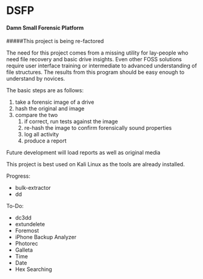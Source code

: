 # DSFP
#### Damn Small Forensic Platform
#####This project is being re-factored

The need for this project comes from a missing utility for lay-people who need file recovery and basic drive insights. Even other FOSS solutions require user interface training or intermediate to advanced understanding of file structures. The results from this program should be easy enough to understand by novices.


The basic steps are as follows:
1. take a forensic image of a drive
1. hash the original and image
1. compare the two
    1. if correct, run tests against the image
    1. re-hash the image to confirm forensically sound properties
    1. log all activity
    1. produce a report

Future development will load reports as well as original media

This project is best used on Kali Linux as the tools are already installed.

Progress:
- bulk-extractor
- dd

To-Do:
- dc3dd
- extundelete
- Foremost
- iPhone Backup Analyzer
- Photorec
- Galleta
- Time
- Date
- Hex Searching